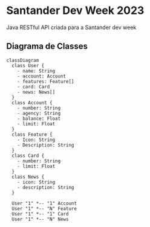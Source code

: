 # Santander Dev Week 2023
Java RESTful API criada para a Santander dev week

## Diagrama de Classes

```mermaid
classDiagram
  class User {
    - name: String
    - account: Account
    - features: Feature[]
    - card: Card
    - news: News[]
  }
  class Account {
    - number: String
    - agency: String
    - balance: Float
    - limit: Float
  }
  class Feature {
    - Icon: String
    - Description: String
  }
  class Card {
    - number: String
    - limit: Float
  }
  class News {
    - icon: String
    - description: String
  }

  User "1" *-- "1" Account
  User "1" *-- "N" Feature
  User "1" *-- "1" Card
  User "1" *-- "N" News
```

